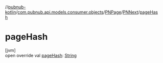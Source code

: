//[pubnub-kotlin](../../../../index.md)/[com.pubnub.api.models.consumer.objects](../../index.md)/[PNPage](../index.md)/[PNNext](index.md)/[pageHash](page-hash.md)

# pageHash

[jvm]\
open override val [pageHash](page-hash.md): [String](https://kotlinlang.org/api/latest/jvm/stdlib/kotlin/-string/index.html)
